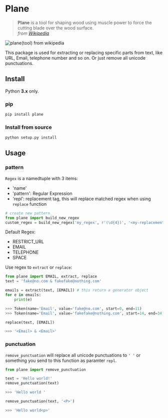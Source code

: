 # Plane

> **Plane** is a tool for shaping wood using muscle power to force the cutting blade over the wood surface.  
> *from [Wikipedia](https://en.wikipedia.org/wiki/Plane_(tool))*

![plane(tool) from wikipedia](https://upload.wikimedia.org/wikipedia/commons/e/e3/Kanna2.gif)

This package is used for extracting or replacing specific parts from text, like URL, Email, telephone number and so on. Or just remove all unicode punctuations.

## Install

Python **3.x** only.

### pip

```python
pip install plane
```

### Install from source

```sh
python setup.py install
```

## Usage

### pattern

`Regex` is a namedtuple with 3 items:

* 'name'
* 'pattern': Regular Expression
* 'repl': replacement tag, this will replace matched regex when using `replace` function

```python
# create new pattern
from plane import build_new_regex
custom_regex = build_new_regex('my_regex', r'(\d{4})', '<my-replacement-tag>')
```

Default Regex:

* RESTRICT_URL
* EMAIL
* TELEPHONE
* SPACE

Use regex to `extract` or `replace`:

```python
from plane import EMAIL, extract, replace
text = 'fake@no.com & fakefake@nothing.com'

emails = extract(text, [EMAIL]) # this return a generator object
for e in emails:
    print(e)

>>> Token(name='Email', value='fake@no.com', start=0, end=11)
>>> Token(name='Email', value='fakefake@nothing.com', start=14, end=34)

replace(text, [EMAIL])

>>> '<Email> & <Email>'
```

### punctuation

`remove_punctuation` will replace all unicode punctuations to `' '` or something you send to this function as paramter `repl`.

```python
from plane import remove_punctuation

text = 'Hello world!'
remove_punctuation(text)

>>> 'Hello world '

remove_punctuation(text, '<P>')

>>> 'Hello world<p>'
```